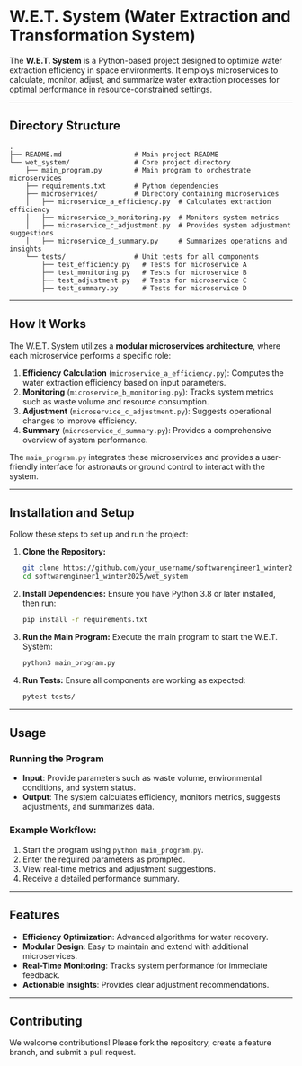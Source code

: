 
# W.E.T. System (Water Extraction and Transformation System)

The **W.E.T. System** is a Python-based project designed to optimize water extraction efficiency in space environments. It employs microservices to calculate, monitor, adjust, and summarize water extraction processes for optimal performance in resource-constrained settings. 

---

## Directory Structure

```
.
├── README.md                  # Main project README
└── wet_system/                # Core project directory
    ├── main_program.py        # Main program to orchestrate microservices
    ├── requirements.txt       # Python dependencies
    ├── microservices/         # Directory containing microservices
    │   ├── microservice_a_efficiency.py  # Calculates extraction efficiency
    │   ├── microservice_b_monitoring.py  # Monitors system metrics
    │   ├── microservice_c_adjustment.py  # Provides system adjustment suggestions
    │   ├── microservice_d_summary.py     # Summarizes operations and insights
    └── tests/                 # Unit tests for all components
        ├── test_efficiency.py   # Tests for microservice A
        ├── test_monitoring.py   # Tests for microservice B
        ├── test_adjustment.py   # Tests for microservice C
        ├── test_summary.py      # Tests for microservice D
```

---

## How It Works

The W.E.T. System utilizes a **modular microservices architecture**, where each microservice performs a specific role:

1. **Efficiency Calculation** (`microservice_a_efficiency.py`): Computes the water extraction efficiency based on input parameters.
2. **Monitoring** (`microservice_b_monitoring.py`): Tracks system metrics such as waste volume and resource consumption.
3. **Adjustment** (`microservice_c_adjustment.py`): Suggests operational changes to improve efficiency.
4. **Summary** (`microservice_d_summary.py`): Provides a comprehensive overview of system performance.

The `main_program.py` integrates these microservices and provides a user-friendly interface for astronauts or ground control to interact with the system.

---

## Installation and Setup

Follow these steps to set up and run the project:

1. **Clone the Repository:**
   ```bash
   git clone https://github.com/your_username/softwarengineer1_winter2025.git
   cd softwarengineer1_winter2025/wet_system
   ```

2. **Install Dependencies:**
   Ensure you have Python 3.8 or later installed, then run:
   ```bash
   pip install -r requirements.txt
   ```

3. **Run the Main Program:**
   Execute the main program to start the W.E.T. System:
   ```bash
   python3 main_program.py
   ```

4. **Run Tests:**
   Ensure all components are working as expected:
   ```bash
   pytest tests/
   ```

---

## Usage

### Running the Program
- **Input**: Provide parameters such as waste volume, environmental conditions, and system status.
- **Output**: The system calculates efficiency, monitors metrics, suggests adjustments, and summarizes data.

### Example Workflow:
1. Start the program using `python main_program.py`.
2. Enter the required parameters as prompted.
3. View real-time metrics and adjustment suggestions.
4. Receive a detailed performance summary.

---

## Features

- **Efficiency Optimization**: Advanced algorithms for water recovery.
- **Modular Design**: Easy to maintain and extend with additional microservices.
- **Real-Time Monitoring**: Tracks system performance for immediate feedback.
- **Actionable Insights**: Provides clear adjustment recommendations.

---

## Contributing

We welcome contributions! Please fork the repository, create a feature branch, and submit a pull request.


